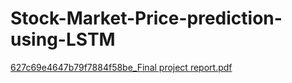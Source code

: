 # Stock-Market-Price-prediction-using-LSTM
[627c69e4647b79f7884f58be_Final project report.pdf](https://github.com/Viraj015/Stock-Market-Price-prediction-using-LSTM/files/9790828/627c69e4647b79f7884f58be_Final.project.report.pdf)
